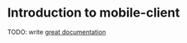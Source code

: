 # Introduction to mobile-client

TODO: write [great documentation](http://jacobian.org/writing/what-to-write/)
